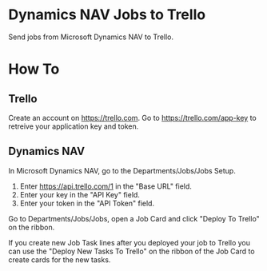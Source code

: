 # Dynamics NAV Jobs to Trello 
Send jobs from Microsoft Dynamics NAV to Trello.

# How To
## Trello
Create an account on https://trello.com.
Go to https://trello.com/app-key to retreive your application key and token.

## Dynamics NAV
In Microsoft Dynamics NAV, go to the Departments/Jobs/Jobs Setup.

1. Enter https://api.trello.com/1 in the "Base URL" field.
2. Enter your key in the  "API Key" field.
3. Enter your token in the "API Token" field.

Go to Departments/Jobs/Jobs, open a Job Card and click "Deploy To Trello" on the ribbon.

If you create new Job Task lines after you deployed your job to Trello you can use the "Deploy New Tasks To Trello" on the ribbon of the Job Card to create cards for the new tasks.
